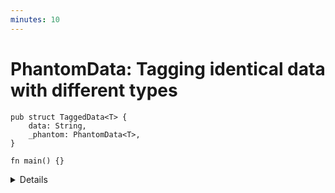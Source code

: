 ```yaml
---
minutes: 10
---
```


# PhantomData: Tagging identical data with different types

```rust,editable
pub struct TaggedData<T> {
    data: String,
    _phantom: PhantomData<T>,
}

fn main() {}
```

<details>

- Motivation: We want to be able to tag structures with different type
  parameters as a way to tell them apart or pass on lifetime information to
  them.

  In practice, these "tags" tend to be zero-sized types. What they mean will
  depend on the shape and context of the API they're a part of.

- Demonstrate: <!-- TODO -->

- `PhantomData` lets developers "tag" types with type and lifetime parameters
  that are not "really" present in the struct or enum.

  `PhantomData` can be used with the Typestate pattern to have data with the
  same structure i.e. `TaggedData<Start>` can have methods or trait
  implementations that `TaggedData<End>` doesn't.

- This can be thought of as an extension over how zero-sized types are all "the
  same structure" but with different types.

</details>
